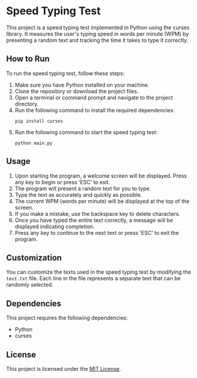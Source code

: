 # Speed Typing Test

This project is a speed typing test implemented in Python using the curses library. It measures the user's typing speed in words per minute (WPM) by presenting a random text and tracking the time it takes to type it correctly.

## How to Run

To run the speed typing test, follow these steps:

1. Make sure you have Python installed on your machine.
2. Clone the repository or download the project files.
3. Open a terminal or command prompt and navigate to the project directory.
4. Run the following command to install the required dependencies:
   ```
   pip install curses
   ```
5. Run the following command to start the speed typing test:
   ```
   python main.py
   ```

## Usage

1. Upon starting the program, a welcome screen will be displayed. Press any key to begin or press 'ESC' to exit.
2. The program will present a random text for you to type.
3. Type the text as accurately and quickly as possible.
4. The current WPM (words per minute) will be displayed at the top of the screen.
5. If you make a mistake, use the backspace key to delete characters.
6. Once you have typed the entire text correctly, a message will be displayed indicating completion.
7. Press any key to continue to the next text or press 'ESC' to exit the program.

## Customization

You can customize the texts used in the speed typing test by modifying the `text.txt` file. Each line in the file represents a separate text that can be randomly selected.

## Dependencies

This project requires the following dependencies:

- Python
- curses

## License

This project is licensed under the [MIT License](LICENSE).
